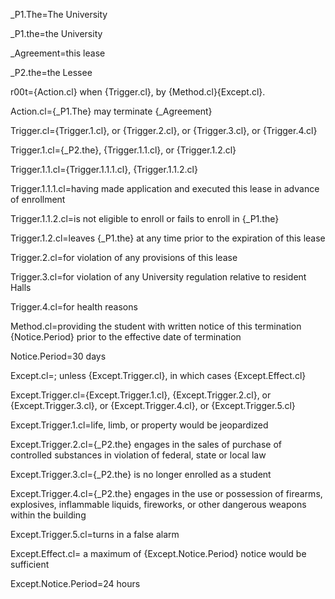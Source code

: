 
_P1.The=The University 

_P1.the=the University 

_Agreement=this lease

_P2.the=the Lessee

r00t={Action.cl} when {Trigger.cl}, by {Method.cl}{Except.cl}.

Action.cl={_P1.The} may terminate {_Agreement}

Trigger.cl={Trigger.1.cl}, or {Trigger.2.cl}, or {Trigger.3.cl}, or {Trigger.4.cl}

Trigger.1.cl={_P2.the}, {Trigger.1.1.cl}, or  {Trigger.1.2.cl} 

Trigger.1.1.cl={Trigger.1.1.1.cl}, {Trigger.1.1.2.cl}

Trigger.1.1.1.cl=having made application and executed this lease in advance of enrollment

Trigger.1.1.2.cl=is not eligible to enroll or fails to enroll in {_P1.the}

Trigger.1.2.cl=leaves {_P1.the} at any time prior to the expiration of this lease

Trigger.2.cl=for violation of any provisions of this lease


Trigger.3.cl=for violation of any University regulation relative to resident Halls

Trigger.4.cl=for health reasons

Method.cl=providing the student with written notice of this termination {Notice.Period} prior to the effective date of termination

Notice.Period=30 days


Except.cl=; unless {Except.Trigger.cl}, in which cases {Except.Effect.cl}

Except.Trigger.cl={Except.Trigger.1.cl}, {Except.Trigger.2.cl}, or {Except.Trigger.3.cl}, or {Except.Trigger.4.cl}, or {Except.Trigger.5.cl}



Except.Trigger.1.cl=life, limb, or property would be jeopardized
 
Except.Trigger.2.cl={_P2.the} engages in the sales of purchase of controlled substances in violation of federal, state or local law

Except.Trigger.3.cl={_P2.the} is no longer enrolled as a student

Except.Trigger.4.cl={_P2.the} engages in the use or possession of firearms, explosives, inflammable liquids, fireworks, or other dangerous weapons within the building

Except.Trigger.5.cl=turns in a false alarm


Except.Effect.cl= a maximum of {Except.Notice.Period} notice would be sufficient

Except.Notice.Period=24 hours